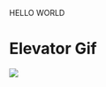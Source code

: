 HELLO WORLD
# Elevator Gif
![](https://github.com/ZachCarrillo/p1.Zach.Carrillo/blob/main/p1.Zach.Carrillo.gif)
